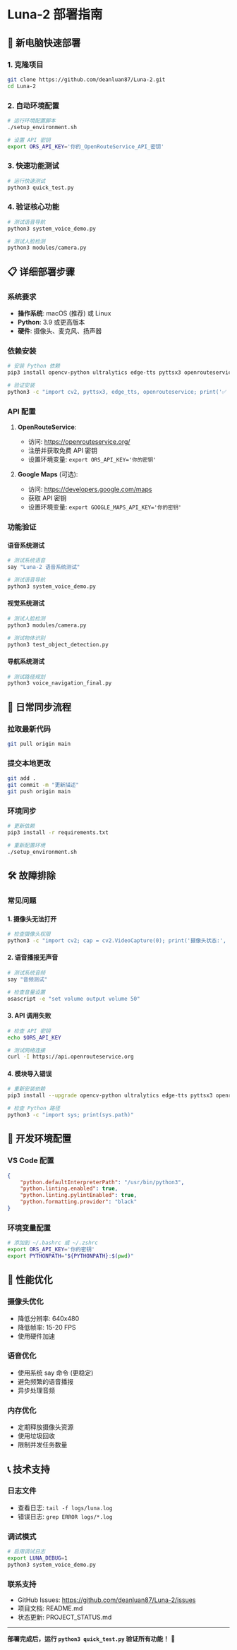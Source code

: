 # Luna-2 部署指南

## 🚀 **新电脑快速部署**

### 1. **克隆项目**
```bash
git clone https://github.com/deanluan87/Luna-2.git
cd Luna-2
```

### 2. **自动环境配置**
```bash
# 运行环境配置脚本
./setup_environment.sh

# 设置 API 密钥
export ORS_API_KEY='你的_OpenRouteService_API_密钥'
```

### 3. **快速功能测试**
```bash
# 运行快速测试
python3 quick_test.py
```

### 4. **验证核心功能**
```bash
# 测试语音导航
python3 system_voice_demo.py

# 测试人脸检测
python3 modules/camera.py
```

## 📋 **详细部署步骤**

### 系统要求
- **操作系统**: macOS (推荐) 或 Linux
- **Python**: 3.9 或更高版本
- **硬件**: 摄像头、麦克风、扬声器

### 依赖安装
```bash
# 安装 Python 依赖
pip3 install opencv-python ultralytics edge-tts pyttsx3 openrouteservice requests

# 验证安装
python3 -c "import cv2, pyttsx3, edge_tts, openrouteservice; print('✅ 所有依赖安装成功')"
```

### API 配置
1. **OpenRouteService**:
   - 访问: https://openrouteservice.org/
   - 注册并获取免费 API 密钥
   - 设置环境变量: `export ORS_API_KEY='你的密钥'`

2. **Google Maps** (可选):
   - 访问: https://developers.google.com/maps
   - 获取 API 密钥
   - 设置环境变量: `export GOOGLE_MAPS_API_KEY='你的密钥'`

### 功能验证

#### 语音系统测试
```bash
# 测试系统语音
say "Luna-2 语音系统测试"

# 测试语音导航
python3 system_voice_demo.py
```

#### 视觉系统测试
```bash
# 测试人脸检测
python3 modules/camera.py

# 测试物体识别
python3 test_object_detection.py
```

#### 导航系统测试
```bash
# 测试路径规划
python3 voice_navigation_final.py
```

## 🔄 **日常同步流程**

### 拉取最新代码
```bash
git pull origin main
```

### 提交本地更改
```bash
git add .
git commit -m "更新描述"
git push origin main
```

### 环境同步
```bash
# 更新依赖
pip3 install -r requirements.txt

# 重新配置环境
./setup_environment.sh
```

## 🛠️ **故障排除**

### 常见问题

#### 1. 摄像头无法打开
```bash
# 检查摄像头权限
python3 -c "import cv2; cap = cv2.VideoCapture(0); print('摄像头状态:', cap.isOpened())"
```

#### 2. 语音播报无声音
```bash
# 测试系统音频
say "音频测试"

# 检查音量设置
osascript -e "set volume output volume 50"
```

#### 3. API 调用失败
```bash
# 检查 API 密钥
echo $ORS_API_KEY

# 测试网络连接
curl -I https://api.openrouteservice.org
```

#### 4. 模块导入错误
```bash
# 重新安装依赖
pip3 install --upgrade opencv-python ultralytics edge-tts pyttsx3 openrouteservice

# 检查 Python 路径
python3 -c "import sys; print(sys.path)"
```

## 📱 **开发环境配置**

### VS Code 配置
```json
{
    "python.defaultInterpreterPath": "/usr/bin/python3",
    "python.linting.enabled": true,
    "python.linting.pylintEnabled": true,
    "python.formatting.provider": "black"
}
```

### 环境变量配置
```bash
# 添加到 ~/.bashrc 或 ~/.zshrc
export ORS_API_KEY='你的密钥'
export PYTHONPATH="${PYTHONPATH}:$(pwd)"
```

## 🎯 **性能优化**

### 摄像头优化
- 降低分辨率: 640x480
- 降低帧率: 15-20 FPS
- 使用硬件加速

### 语音优化
- 使用系统 say 命令 (更稳定)
- 避免频繁的语音播报
- 异步处理音频

### 内存优化
- 定期释放摄像头资源
- 使用垃圾回收
- 限制并发任务数量

## 📞 **技术支持**

### 日志文件
- 查看日志: `tail -f logs/luna.log`
- 错误日志: `grep ERROR logs/*.log`

### 调试模式
```bash
# 启用调试日志
export LUNA_DEBUG=1
python3 system_voice_demo.py
```

### 联系支持
- GitHub Issues: https://github.com/deanluan87/Luna-2/issues
- 项目文档: README.md
- 状态更新: PROJECT_STATUS.md

---

**部署完成后，运行 `python3 quick_test.py` 验证所有功能！** 🎉
